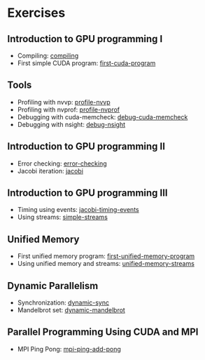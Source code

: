 # Exercises

## Introduction to GPU programming I
 * Compiling: [compiling](/exercises/compiling/)
 * First simple CUDA program: [first-cuda-program](/exercises/first-cuda-program/)

## Tools
 * Profiling with nvvp: [profile-nvvp](/exercises/profile-nvvp/)
 * Profiling with nvprof: [profile-nvprof](/exercises/profile-nvprof/)
 * Debugging with cuda-memcheck: [debug-cuda-memcheck](/exercises/debug-cuda-memcheck/)
 * Debugging with nsight: [debug-nsight](/exercises/debug-nsight/)

## Introduction to GPU programming II
 * Error checking: [error-checking](/exercises/error-checking)
 * Jacobi iteration: [jacobi](/exercises/jacobi)

## Introduction to GPU programming III
 * Timing using events: [jacobi-timing-events](/exercises/jacobi-timing-events)
 * Using streams: [simple-streams](/exercises/simple-streams)

## Unified Memory
 * First unified memory program: [first-unified-memory-program](first-unified-memory-program)
 * Using unified memory and streams: [unified-memory-streams](unified-memory-streams)

## Dynamic Parallelism
 * Synchronization: [dynamic-sync](/exercises/dynamic-sync)
 * Mandelbrot set: [dynamic-mandelbrot](/exercises/dynamic-mandelbrot)

## Parallel Programming Using CUDA and MPI
 * MPI Ping Pong: [mpi-ping-add-pong](mpi-ping-add-pong)
